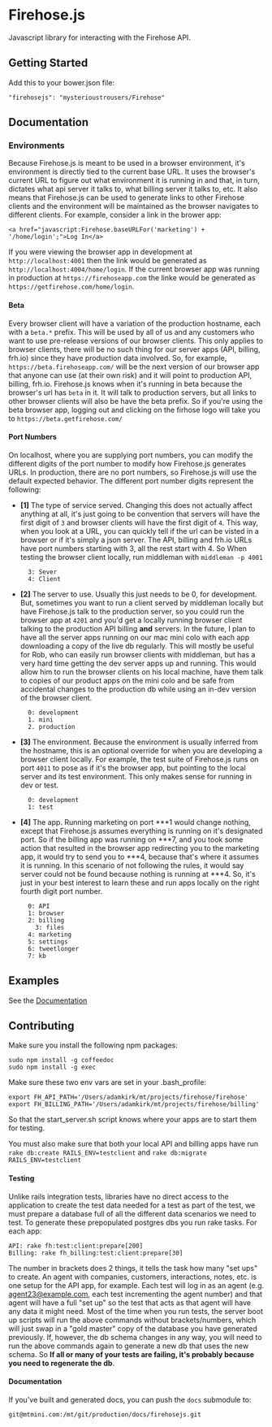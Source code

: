 # Firehose.js

Javascript library for interacting with the Firehose API.




## Getting Started

Add this to your bower.json file:

    "firehosejs": "mysterioustrousers/Firehose"



## Documentation

### Environments

Because Firehose.js is meant to be used in a browser environment, it's environment is directly tied to the current base URL. It uses the browser's current URL to figure out what environment it is running in and that, in turn, dictates what api server it talks to, what billing server it talks to, etc. It also means that Firehose.js can be used to generate links to other Firehose clients and the environment will be maintained as the browser navigates to different clients. For example,
consider a link in the brower app:

    <a href="javascript:Firehose.baseURLFor('marketing') + '/home/login';">Log In</a>

If you were viewing the browser app in development at `http://localhost:4001` then the link would be generated as `http://localhost:4004/home/login`. If the current browser app was running in production at `https://firehoseapp.com` the linke would be generated as `https://getfirehose.com/home/login`.

#### Beta

Every browser client will have a variation of the production hostname, each with a `beta.*` prefix. This will be used by all of us and any customers who want to use pre-release versions of our browser clients. This only applies to browser clients, there will be no such thing for our server apps (API, billing, frh.io) since they have production data involved. So, for example, `https://beta.firehoseapp.com/` will be the next version of our browser app that anyone can use (at their own risk) and it will point to production API, billing, frh.io. Firehose.js knows when it's running in beta because the browser's url has `beta` in it. It will talk to production servers, but all links to other browser clients will also be have the beta prefix. So if you're using the beta browser app, logging out and clicking on the firhose logo will take you to `https://beta.getfirehose.com/`

#### Port Numbers

On localhost, where you are supplying port numbers, you can modify the different digits of the port number to modify how Firehose.js generates URLs. In production, there are no port numbers, so Firehose.js will use the default expected behavior. The different port number digits represent the following:

* **[1]** The type of service served. Changing this does not actually affect anything at all, it's just going to be convention that servers will have the first digit of `3` and browser clients will have the first digit of `4`. This way, when you look at a URL, you can quickly tell if the url can be visted in a browser or if it's simply a json server. The API, billing and frh.io URLs have port numbers starting with 3, all the rest start with 4. So When testing the browser client locally, run middleman with `middleman -p 4001`

    	3: Sever
    	4: Client

* **[2]** The server to use. Usually this just needs to be 0, for development. But, sometimes you want to run a client served by middleman locally but have Firehose.js talk to the production server, so you could run the browser app at `4201` and you'd get a locally running browser client talking to the production API billing **and** servers. In the future, I plan to have all the server apps running on our mac mini colo with each app downloading a copy of the live db regularly. This will mostly be useful for Rob, who can easily run browser clients with middleman, but has a very hard time getting the dev server apps up and running. This would allow him to run the browser clients on his local machine, have them talk to copies of our product apps on the mini colo and be safe from accidental changes to the production db while using an in-dev version
of the browser client.

    	0: development
    	1. mini
    	2. production

* **[3]** The environment. Because the environment is usually inferred from the hostname, this is an optional override for when you are developing a browser client locally. For example, the test suite of Firehose.js runs on port `4011` to pose as if it's the browser app, but pointing to the local server and its test environment. This only makes sense for running in dev or test.

		0: development
		1: test

* **[4]** The app. Running marketing on port \*\*\*1 would change nothing, except that Firehose.js assumes everything is running on it's designated port. So if the billing app was running on \*\*\*7, and you took some action that resulted in the browser app redirecting you to the marketing app, it would try to send you to \*\*\*4, because that's where it assumes it is running. In this scenario of not following the rules, it would say server could not be found because nothing is running at \*\*\*4. So, it's just in your best interest to learn these and run apps locally on the right fourth digit port number.

    	0: API
    	1: browser
    	2: billing
		  3: files
    	4: marketing
    	5: settings
    	6: tweetlonger
    	7: kb




## Examples

See the [Documentation](https://docs.firehoseapp.com/firehosejs)




## Contributing

Make sure you install the following npm packages:

    sudo npm install -g coffeedoc
    sudo npm install -g exec

Make sure these two env vars are set in your .bash_profile:

    export FH_API_PATH='/Users/adamkirk/mt/projects/firehose/firehose'
    export FH_BILLING_PATH='/Users/adamkirk/mt/projects/firehose/billing'

So that the start_server.sh script knows where your apps are to start them for testing.

You must also make sure that both your local API and billing apps have run `rake db:create RAILS_ENV=testclient` and `rake db:migrate RAILS_ENV=testclient`

#### Testing

Unlike rails integration tests, libraries have no direct access to the application to create the test data needed for a test as part of the test, we must prepare a database full of all the different data scenarios we need to test. To generate these prepopulated postgres dbs you run rake tasks. For each app:

	API: rake fh:test:client:prepare[200]
	Billing: rake fh_billing:test:client:prepare[30]

The number in brackets does 2 things, it tells the task how many "set ups" to create. An agent with companies, customers, interactions, notes, etc. is one setup for the API app, for example. Each test will log in as an agent (e.g. agent23@example.com, each test incrementing the agent number) and that agent will have a full "set up" so the test that acts as that agent will have any data it might need. Most of the time when you run tests, the server boot up scripts will run the above commands without brackets/numbers, which will just swap in a "gold master" copy of the database you have generated previously. If, however, the db schema changes in any way, you will need to run the above commands again to generate a new db that uses the new schema. So **If all or many of your tests are failing, it's probably because you need to regenerate the db**.



#### Documentation

If you've built and generated docs, you can push the `docs` submodule to:

    git@mtmini.com:/mt/git/production/docs/firehosejs.git

